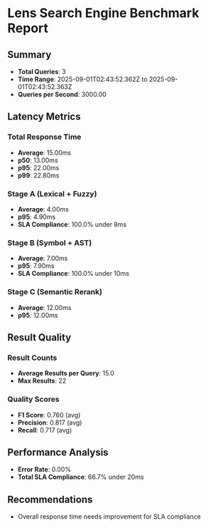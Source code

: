 # Lens Search Engine Benchmark Report

## Summary
- **Total Queries**: 3
- **Time Range**: 2025-09-01T02:43:52.362Z to 2025-09-01T02:43:52.363Z
- **Queries per Second**: 3000.00

## Latency Metrics

### Total Response Time
- **Average**: 15.00ms
- **p50**: 13.00ms
- **p95**: 22.00ms
- **p99**: 22.80ms

### Stage A (Lexical + Fuzzy)
- **Average**: 4.00ms
- **p95**: 4.90ms
- **SLA Compliance**: 100.0% under 8ms

### Stage B (Symbol + AST)
- **Average**: 7.00ms
- **p95**: 7.90ms
- **SLA Compliance**: 100.0% under 10ms

### Stage C (Semantic Rerank)
- **Average**: 12.00ms
- **p95**: 12.00ms

## Result Quality

### Result Counts
- **Average Results per Query**: 15.0
- **Max Results**: 22

### Quality Scores
- **F1 Score**: 0.760 (avg)
- **Precision**: 0.817 (avg)
- **Recall**: 0.717 (avg)

## Performance Analysis
- **Error Rate**: 0.00%
- **Total SLA Compliance**: 66.7% under 20ms

## Recommendations
- Overall response time needs improvement for SLA compliance